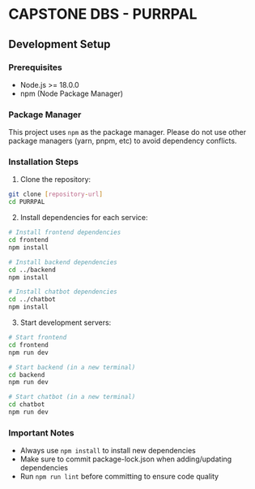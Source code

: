 # CAPSTONE DBS - PURRPAL

## Development Setup

### Prerequisites
- Node.js >= 18.0.0
- npm (Node Package Manager)

### Package Manager
This project uses `npm` as the package manager. Please do not use other package managers (yarn, pnpm, etc) to avoid dependency conflicts.

### Installation Steps

1. Clone the repository:
```bash
git clone [repository-url]
cd PURRPAL
```

2. Install dependencies for each service:

```bash
# Install frontend dependencies
cd frontend
npm install

# Install backend dependencies
cd ../backend
npm install

# Install chatbot dependencies
cd ../chatbot
npm install
```

3. Start development servers:

```bash
# Start frontend
cd frontend
npm run dev

# Start backend (in a new terminal)
cd backend
npm run dev

# Start chatbot (in a new terminal)
cd chatbot
npm run dev
```

### Important Notes
- Always use `npm install` to install new dependencies
- Make sure to commit package-lock.json when adding/updating dependencies
- Run `npm run lint` before committing to ensure code quality 
